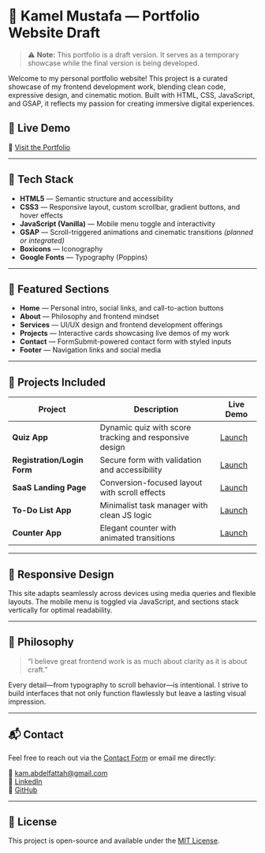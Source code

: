 # 🎨 Kamel Mustafa — Portfolio Website Draft

> ⚠️ **Note:** This portfolio is a draft version. It serves as a temporary showcase while the final version is being developed.

Welcome to my personal portfolio website! This project is a curated showcase of my frontend development work, blending clean code, expressive design, and cinematic motion. Built with HTML, CSS, JavaScript, and GSAP, it reflects my passion for creating immersive digital experiences.

## 🚀 Live Demo
🔗 [Visit the Portfolio](https://kamelmustafa.github.io/)


---

## 🧰 Tech Stack

- **HTML5** — Semantic structure and accessibility
- **CSS3** — Responsive layout, custom scrollbar, gradient buttons, and hover effects
- **JavaScript (Vanilla)** — Mobile menu toggle and interactivity
- **GSAP** — Scroll-triggered animations and cinematic transitions *(planned or integrated)*
- **Boxicons** — Iconography
- **Google Fonts** — Typography (Poppins)

---

## 📸 Featured Sections

- **Home** — Personal intro, social links, and call-to-action buttons
- **About** — Philosophy and frontend mindset
- **Services** — UI/UX design and frontend development offerings
- **Projects** — Interactive cards showcasing live demos of my work
- **Contact** — FormSubmit-powered contact form with styled inputs
- **Footer** — Navigation links and social media

---

## 🧪 Projects Included

| Project | Description | Live Demo |
|--------|-------------|-----------|
| **Quiz App** | Dynamic quiz with score tracking and responsive design | [Launch](https://kamelmustafa.github.io/Quiz-App/) |
| **Registration/Login Form** | Secure form with validation and accessibility | [Launch](https://kamelmustafa.github.io/Registration-Login-Form/) |
| **SaaS Landing Page** | Conversion-focused layout with scroll effects | [Launch](https://kamelmustafa.github.io/saas-landing-page/) |
| **To-Do List App** | Minimalist task manager with clean JS logic | [Launch](https://kamelmustafa.github.io/To-Do-List-App/) |
| **Counter App** | Elegant counter with animated transitions | [Launch](https://kamelmustafa.github.io/Counter-App/) |

---

## 📱 Responsive Design

This site adapts seamlessly across devices using media queries and flexible layouts. The mobile menu is toggled via JavaScript, and sections stack vertically for optimal readability.

---

## 🧠 Philosophy

> “I believe great frontend work is as much about clarity as it is about craft.”

Every detail—from typography to scroll behavior—is intentional. I strive to build interfaces that not only function flawlessly but leave a lasting visual impression.

---

## 📬 Contact

Feel free to reach out via the [Contact Form](#contact) or email me directly:

📧 kam.abdelfattah@gmail.com  
🔗 [LinkedIn](https://www.linkedin.com/in/kamel-yousif-601509323/)  
🐙 [GitHub](https://github.com/KamelMustafa)

---

## 📄 License

This project is open-source and available under the [MIT License](LICENSE).
